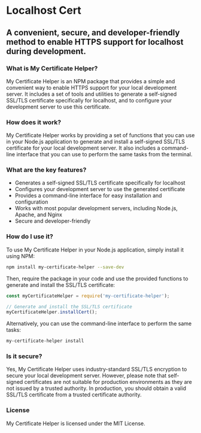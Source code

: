 # Localhost Cert

## A convenient, secure, and developer-friendly method to enable HTTPS support for localhost during development.

### What is My Certificate Helper?

My Certificate Helper is an NPM package that provides a simple and convenient way to enable HTTPS support for your local development server. It includes a set of tools and utilities to generate a self-signed SSL/TLS certificate specifically for localhost, and to configure your development server to use this certificate.

### How does it work?

My Certificate Helper works by providing a set of functions that you can use in your Node.js application to generate and install a self-signed SSL/TLS certificate for your local development server. It also includes a command-line interface that you can use to perform the same tasks from the terminal.

### What are the key features?

- Generates a self-signed SSL/TLS certificate specifically for localhost
- Configures your development server to use the generated certificate
- Provides a command-line interface for easy installation and configuration
- Works with most popular development servers, including Node.js, Apache, and Nginx
- Secure and developer-friendly

### How do I use it?

To use My Certificate Helper in your Node.js application, simply install it using NPM:

```bash
npm install my-certificate-helper --save-dev
```

Then, require the package in your code and use the provided functions to generate and install the SSL/TLS certificate:

```javascript
const myCertificateHelper = require('my-certificate-helper');

// Generate and install the SSL/TLS certificate
myCertificateHelper.installCert();
```

Alternatively, you can use the command-line interface to perform the same tasks:

```bash
my-certificate-helper install
```

### Is it secure?

Yes, My Certificate Helper uses industry-standard SSL/TLS encryption to secure your local development server. However, please note that self-signed certificates are not suitable for production environments as they are not issued by a trusted authority. In production, you should obtain a valid SSL/TLS certificate from a trusted certificate authority.

### License

My Certificate Helper is licensed under the MIT License.